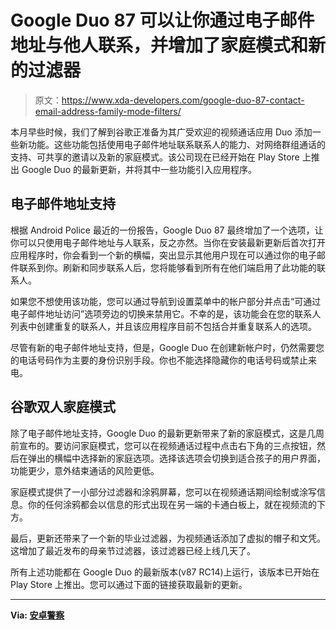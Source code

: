 # Google Duo 87 可以让你通过电子邮件地址与他人联系，并增加了家庭模式和新的过滤器

> 原文：<https://www.xda-developers.com/google-duo-87-contact-email-address-family-mode-filters/>

本月早些时候，我们了解到谷歌正准备为其广受欢迎的视频通话应用 Duo 添加一些新功能。这些功能包括使用电子邮件地址联系联系人的能力、对网络群组通话的支持、可共享的邀请以及新的家庭模式。该公司现在已经开始在 Play Store 上推出 Google Duo 的最新更新，并将其中一些功能引入应用程序。

## 电子邮件地址支持

根据 Android Police 最近的一份报告，Google Duo 87 最终增加了一个选项，让你可以只使用电子邮件地址与人联系，反之亦然。当你在安装最新更新后首次打开应用程序时，你会看到一个新的横幅，突出显示其他用户现在可以通过你的电子邮件联系到你。刷新和同步联系人后，您将能够看到所有在他们端启用了此功能的联系人。

如果您不想使用该功能，您可以通过导航到设置菜单中的帐户部分并点击“可通过电子邮件地址访问”选项旁边的切换来禁用它。不幸的是，该功能会在您的联系人列表中创建重复的联系人，并且该应用程序目前不包括合并重复联系人的选项。

尽管有新的电子邮件地址支持，但是，Google Duo 在创建新帐户时，仍然需要您的电话号码作为主要的身份识别手段。你也不能选择隐藏你的电话号码或禁止来电。

## 谷歌双人家庭模式

除了电子邮件地址支持，Google Duo 的最新更新带来了新的家庭模式，这是几周前宣布的。要访问家庭模式，您可以在视频通话过程中点击右下角的三点按钮，然后在弹出的横幅中选择新的家庭选项。选择该选项会切换到适合孩子的用户界面，功能更少，意外结束通话的风险更低。

家庭模式提供了一小部分过滤器和涂鸦屏幕，您可以在视频通话期间绘制或涂写信息。你的任何涂鸦都会以信息的形式出现在另一端的卡通白板上，就在视频流的下方。

最后，更新还带来了一个新的毕业过滤器，为视频通话添加了虚拟的帽子和文凭。这增加了最近发布的母亲节过滤器，该过滤器已经上线几天了。

所有上述功能都在 Google Duo 的最新版本(v87 RC14)上运行，该版本已开始在 Play Store 上推出。您可以通过下面的链接获取最新的更新。

* * *

**Via: [安卓警察](https://www.androidpolice.com/2020/05/19/google-duo-lets-others-reach-you-over-your-email-address-adds-family-mode-and-graduation-filter-apk-download/)**